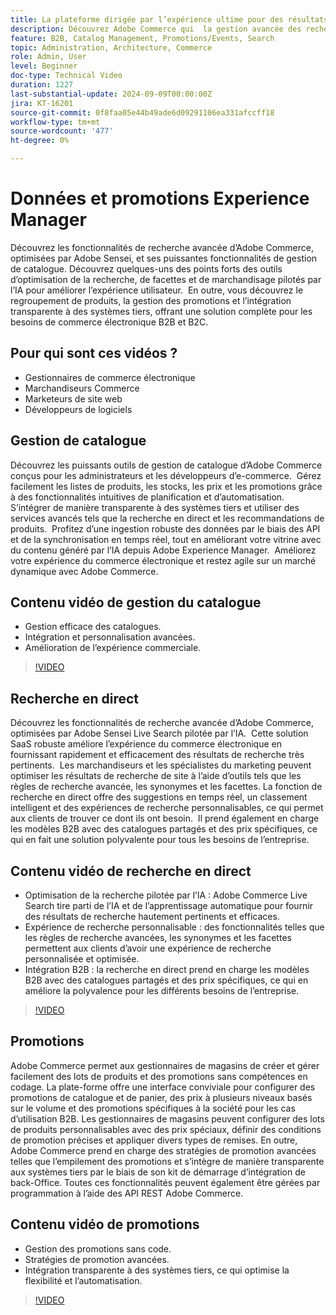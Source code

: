 ```yaml
---
title: La plateforme dirigée par l’expérience ultime pour des résultats commerciaux exceptionnels
description: Découvrez Adobe Commerce qui  la gestion avancée des recherches et des catalogues, optimisée par l’IA, afin d’optimiser les expériences de commerce électronique pour les clients B2B et B2C.
feature: B2B, Catalog Management, Promotions/Events, Search
topic: Administration, Architecture, Commerce
role: Admin, User
level: Beginner
doc-type: Technical Video
duration: 1227
last-substantial-update: 2024-09-09T00:00:00Z
jira: KT-16201
source-git-commit: 0f8faa05e44b49ade6d09291106ea331afccff18
workflow-type: tm+mt
source-wordcount: '477'
ht-degree: 0%

---
```



# Données et promotions Experience Manager  

Découvrez les fonctionnalités de recherche avancée d’Adobe Commerce, optimisées par Adobe Sensei, et ses puissantes fonctionnalités de gestion de catalogue. Découvrez quelques-uns des points forts des outils d’optimisation de la recherche, de facettes et de marchandisage pilotés par l’IA pour améliorer l’expérience utilisateur. &#x200B; En outre, vous découvrez le regroupement de produits, la gestion des promotions et l’intégration transparente à des systèmes tiers, offrant une solution complète pour les besoins de commerce électronique B2B et B2C.

## Pour qui sont ces vidéos ?

- Gestionnaires de commerce électronique
- Marchandiseurs Commerce
- Marketeurs de site web
- Développeurs de logiciels

## Gestion de catalogue

Découvrez les puissants outils de gestion de catalogue d’Adobe Commerce conçus pour les administrateurs et les développeurs d’e-commerce. &#x200B; Gérez facilement les listes de produits, les stocks, les prix et les promotions grâce à des fonctionnalités intuitives de planification et d’automatisation. S’intégrer de manière transparente à des systèmes tiers et utiliser des services avancés tels que la recherche en direct et les recommandations de produits. &#x200B; Profitez d’une ingestion robuste des données par le biais des API et de la synchronisation en temps réel, tout en améliorant votre vitrine avec du contenu généré par l’IA depuis Adobe Experience Manager. &#x200B; Améliorez votre expérience du commerce électronique et restez agile sur un marché dynamique avec Adobe Commerce.  

## Contenu vidéo de gestion du catalogue

- Gestion efficace des catalogues.
- Intégration et personnalisation avancées.
- Amélioration de l’expérience commerciale.

>[!VIDEO](https://video.tv.adobe.com/v/3434039?learn=on)

## Recherche en direct

Découvrez les fonctionnalités de recherche avancée d’Adobe Commerce, optimisées par Adobe Sensei Live Search pilotée par l’IA. &#x200B; Cette solution SaaS robuste améliore l’expérience du commerce électronique en fournissant rapidement et efficacement des résultats de recherche très pertinents. &#x200B; Les marchandiseurs et les spécialistes du marketing peuvent optimiser les résultats de recherche de site à l’aide d’outils tels que les règles de recherche avancée, les synonymes et les facettes. La fonction de recherche en direct offre des suggestions en temps réel, un classement intelligent et des expériences de recherche personnalisables, ce qui permet aux clients de trouver ce dont ils ont besoin. &#x200B; Il prend également en charge les modèles B2B avec des catalogues partagés et des prix spécifiques, ce qui en fait une solution polyvalente pour tous les besoins de l’entreprise.

## Contenu vidéo de recherche en direct

- Optimisation de la recherche pilotée par l’IA : Adobe Commerce Live Search tire parti de l’IA et de l’apprentissage automatique pour fournir des résultats de recherche hautement pertinents et efficaces.
- Expérience de recherche personnalisable : des fonctionnalités telles que les règles de recherche avancées, les synonymes et les facettes permettent aux clients d’avoir une expérience de recherche personnalisée et optimisée.
- Intégration B2B : la recherche en direct prend en charge les modèles B2B avec des catalogues partagés et des prix spécifiques, ce qui en améliore la polyvalence pour les différents besoins de l’entreprise.

>[!VIDEO](https://video.tv.adobe.com/v/3434040?learn=on)

## Promotions  

Adobe Commerce permet aux gestionnaires de magasins de créer et gérer facilement des lots de produits et des promotions sans compétences en codage. La plate-forme offre une interface conviviale pour configurer des promotions de catalogue et de panier, des prix à plusieurs niveaux basés sur le volume et des promotions spécifiques à la société pour les cas d’utilisation B2B. Les gestionnaires de magasins peuvent configurer des lots de produits personnalisables avec des prix spéciaux, définir des conditions de promotion précises et appliquer divers types de remises. En outre, Adobe Commerce prend en charge des stratégies de promotion avancées telles que l’empilement des promotions et s’intègre de manière transparente aux systèmes tiers par le biais de son kit de démarrage d’intégration de back-Office. Toutes ces fonctionnalités peuvent également être gérées par programmation à l’aide des API REST Adobe Commerce.

## Contenu vidéo de promotions

- Gestion des promotions sans code.
- Stratégies de promotion avancées.
- Intégration transparente à des systèmes tiers, ce qui optimise la flexibilité et l’automatisation.

>[!VIDEO](https://video.tv.adobe.com/v/3434041?learn=on)
>
